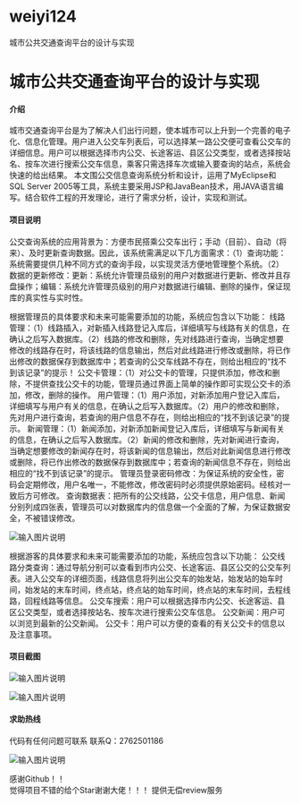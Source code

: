 # weiyi124
城市公共交通查询平台的设计与实现

# 城市公共交通查询平台的设计与实现

#### 介绍
城市交通查询平台是为了解决人们出行问题，使本城市可以上升到一个完善的电子化、信息化管理。用户进入公交车列表后，可以选择某一路公交便可查看公交车的详细信息。用户可以根据选择市内公交、长途客运、县区公交类型，或者选择按站名、按车次进行搜索公交车信息，乘客只需选择车次或输入要查询的站点，系统会快速的给出结果。
本文围公交信息查询系统分析和设计，运用了MyEclipse和SQL Server 2005等工具，系统主要采用JSP和JavaBean技术，用JAVA语言编写。结合软件工程的开发理论，进行了需求分析，设计，实现和测试。






#### 项目说明
公交查询系统的应用背景为：方便市民搭乘公交车出行；手动（目前）、自动（将来）、及时更新查询数据。因此，该系统需满足以下几方面需求：（1）查询功能：系统需要提供几种不同方式的查询手段，以实现灵活方便地管理整个系统。（2）数据的更新修改：更新：系统允许管理员级别的用户对数据进行更新、修改并且存盘操作；编辑：系统允许管理员级别的用户对数据进行编辑、删除的操作，保证现库的真实性与实时性。

根据管理员的具体要求和未来可能需要添加的功能，系统应包含以下功能：
线路管理：（1）线路插入，对新插入线路登记入库后，详细填写与线路有关的信息，在确认之后写入数据库。（2）线路的修改和删除，先对线路进行查询，当确定想要修改的线路存在时，将该线路的信息输出，然后对此线路进行修改或删除，将已作出修改的数据保存到数据库中；若查询的公交车线路不存在，则给出相应的“找不到该记录”的提示！
公交卡管理：（1）对公交卡的管理，只提供添加，修改和删除，不提供查找公交卡的功能，管理员通过界面上简单的操作即可实现公交卡的添加，修改，删除的操作。
用户管理：（1）用户添加，对新添加用户登记入库后，详细填写与用户有关的信息，在确认之后写入数据库。（2）用户的修改和删除，先对用户进行查询，若查询的用户信息不存在，则给出相应的“找不到该记录”的提示。
新闻管理：（1）新闻添加，对新添加新闻登记入库后，详细填写与新闻有关的信息，在确认之后写入数据库。（2）新闻的修改和删除，先对新闻进行查询，当确定想要修改的新闻存在时，将该新闻的信息输出，然后对此新闻信息进行修改或删除，将已作出修改的数据保存到数据库中；若查询的新闻信息不存在，则给出相应的“找不到该记录”的提示。
管理员登录密码修改：为保证系统的安全性，密码会定期修改，用户名唯一，不能修改，修改密码时必须提供原始密码。经核对一致后方可修改。
查询数据表：把所有的公交线路，公交卡信息，用户信息、新闻分别列成四张表，管理员可以对数据库内的信息做一个全面的了解，为保证数据安全，不被错误修改。

![输入图片说明](https://images.gitee.com/uploads/images/2021/0127/001653_b91120f1_8621591.png "屏幕截图.png")

根据游客的具体要求和未来可能需要添加的功能，系统应包含以下功能：
公交线路分类查询：通过导航分别可以查看到市内公交、长途客运、县区公交的公交车列表。进入公交车的详细页面，线路信息将列出公交车的始发站，始发站的始车时间，始发站的末车时间，终点站，终点站的始车时间，终点站的末车时间，去程线路，回程线路等信息。
公交车搜索：用户可以根据选择市内公交、长途客运、县区公交类型，或者选择按站名、按车次进行搜索公交车信息。
公交新闻：用户可以浏览到最新的公交新闻。
公交卡：用户可以方便的查看的有关公交卡的信息以及注意事项。




#### 项目截图
![输入图片说明](https://images.gitee.com/uploads/images/2021/0127/001713_29329304_8621591.png "屏幕截图.png")

![输入图片说明](https://images.gitee.com/uploads/images/2021/0127/001719_f1c63e50_8621591.png "屏幕截图.png")



#### 求助热线


代码有任何问题可联系
联系Q：2762501186

                            
![输入图片说明](https://images.gitee.com/uploads/images/2020/1119/003728_cd598bb9_4865385.jpeg "微信.jpg")           

感谢Github！！  
觉得项目不错的给个Star谢谢大佬！！！
提供无偿review服务
